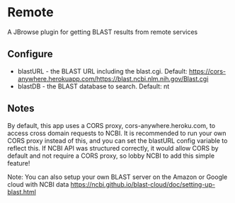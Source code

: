 # Remote


A JBrowse plugin for getting BLAST results from remote services


## Configure

* blastURL - the BLAST URL including the blast.cgi. Default: https://cors-anywhere.herokuapp.com/https://blast.ncbi.nlm.nih.gov/Blast.cgi
* blastDB - the BLAST database to search. Default: nt

## Notes

By default, this app uses a CORS proxy, cors-anywhere.heroku.com, to access cross domain requests to NCBI. It is recommended to run your own CORS proxy instead of this, and you can set the blastURL config variable to reflect this. If NCBI API was structured correctly, it would allow CORS by default and not require a CORS proxy, so lobby NCBI to add this simple feature!

Note: You can also setup your own BLAST server on the Amazon or Google cloud with NCBI data https://ncbi.github.io/blast-cloud/doc/setting-up-blast.html
